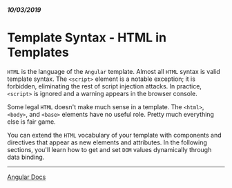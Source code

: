##### 10/03/2019
# Template Syntax - HTML in Templates
`HTML` is the language of the `Angular` template.  Almost all `HTML` syntax is valid template syntax.  The `<script>` element is a notable exception; it is forbidden, eliminating the rest of script injection attacks.  In practice, `<script>` is ignored and a warning appears in the browser console.

Some legal `HTML` doesn't make much sense in a template.  The `<html>`, `<body>`, and `<base>` elements have no useful role.  Pretty much everything else is fair game.

You can extend the `HTML` vocabulary of your template with components and directives that appear as new elements and attributes.  In the following sections, you'll learn how to get and set `DOM` values dynamically through data binding.

---

[Angular Docs](https://angular.io/guide/template-syntax#html-in-templates)